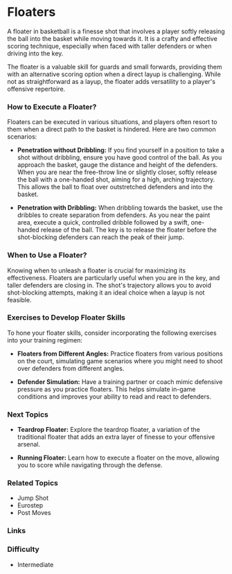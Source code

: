 
# Floaters

A floater in basketball is a finesse shot that involves a player softly releasing the ball into the basket while moving towards it. It is a crafty and effective scoring technique, especially when faced with taller defenders or when driving into the key.

The floater is a valuable skill for guards and small forwards, providing them with an alternative scoring option when a direct layup is challenging. While not as straightforward as a layup, the floater adds versatility to a player's offensive repertoire.

### How to Execute a Floater?

Floaters can be executed in various situations, and players often resort to them when a direct path to the basket is hindered. Here are two common scenarios:

-   **Penetration without Dribbling:** If you find yourself in a position to take a shot without dribbling, ensure you have good control of the ball. As you approach the basket, gauge the distance and height of the defenders. When you are near the free-throw line or slightly closer, softly release the ball with a one-handed shot, aiming for a high, arching trajectory. This allows the ball to float over outstretched defenders and into the basket.
    
-   **Penetration with Dribbling:** When dribbling towards the basket, use the dribbles to create separation from defenders. As you near the paint area, execute a quick, controlled dribble followed by a swift, one-handed release of the ball. The key is to release the floater before the shot-blocking defenders can reach the peak of their jump.
    

### When to Use a Floater?

Knowing when to unleash a floater is crucial for maximizing its effectiveness. Floaters are particularly useful when you are in the key, and taller defenders are closing in. The shot's trajectory allows you to avoid shot-blocking attempts, making it an ideal choice when a layup is not feasible.

### Exercises to Develop Floater Skills

To hone your floater skills, consider incorporating the following exercises into your training regimen:

-   **Floaters from Different Angles:** Practice floaters from various positions on the court, simulating game scenarios where you might need to shoot over defenders from different angles.
    
-   **Defender Simulation:** Have a training partner or coach mimic defensive pressure as you practice floaters. This helps simulate in-game conditions and improves your ability to read and react to defenders.
    

### Next Topics

-   **Teardrop Floater:** Explore the teardrop floater, a variation of the traditional floater that adds an extra layer of finesse to your offensive arsenal.
    
-   **Running Floater:** Learn how to execute a floater on the move, allowing you to score while navigating through the defense.
    

### Related Topics
- Jump Shot
- Eurostep
- Post Moves
### Links

### Difficulty

-   Intermediate
<!--stackedit_data:
eyJoaXN0b3J5IjpbNzE3MTA3MjIzXX0=
-->